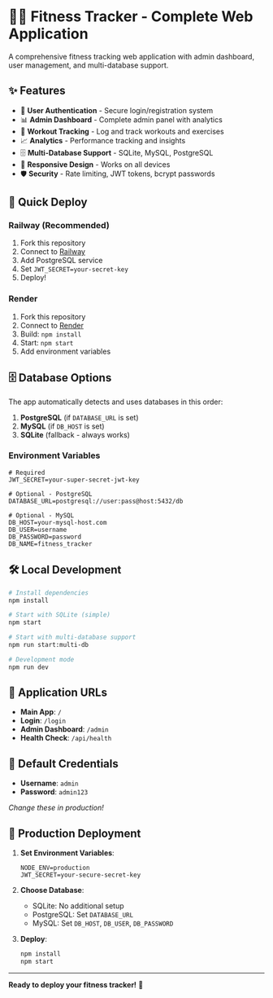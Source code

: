 # 🏃‍♂️ Fitness Tracker - Complete Web Application

A comprehensive fitness tracking web application with admin dashboard, user management, and multi-database support.

## ✨ Features

- 🔐 **User Authentication** - Secure login/registration system
- 📊 **Admin Dashboard** - Complete admin panel with analytics
- 💪 **Workout Tracking** - Log and track workouts and exercises
- 📈 **Analytics** - Performance tracking and insights
- 🗄️ **Multi-Database Support** - SQLite, MySQL, PostgreSQL
- 📱 **Responsive Design** - Works on all devices
- 🛡️ **Security** - Rate limiting, JWT tokens, bcrypt passwords

## 🚀 Quick Deploy

### Railway (Recommended)
1. Fork this repository
2. Connect to [Railway](https://railway.app)
3. Add PostgreSQL service
4. Set `JWT_SECRET=your-secret-key`
5. Deploy!

### Render
1. Fork this repository
2. Connect to [Render](https://render.com)
3. Build: `npm install`
4. Start: `npm start`
5. Add environment variables

## 🗄️ Database Options

The app automatically detects and uses databases in this order:

1. **PostgreSQL** (if `DATABASE_URL` is set)
2. **MySQL** (if `DB_HOST` is set)
3. **SQLite** (fallback - always works)

### Environment Variables
```env
# Required
JWT_SECRET=your-super-secret-jwt-key

# Optional - PostgreSQL
DATABASE_URL=postgresql://user:pass@host:5432/db

# Optional - MySQL
DB_HOST=your-mysql-host.com
DB_USER=username
DB_PASSWORD=password
DB_NAME=fitness_tracker
```

## 🛠️ Local Development

```bash
# Install dependencies
npm install

# Start with SQLite (simple)
npm start

# Start with multi-database support
npm run start:multi-db

# Development mode
npm run dev
```

## 📱 Application URLs

- **Main App**: `/`
- **Login**: `/login`
- **Admin Dashboard**: `/admin`
- **Health Check**: `/api/health`

## 🔐 Default Credentials

- **Username**: `admin`
- **Password**: `admin123`

*Change these in production!*

## 🚀 Production Deployment

1. **Set Environment Variables**:
   ```env
   NODE_ENV=production
   JWT_SECRET=your-secure-secret-key
   ```

2. **Choose Database**:
   - SQLite: No additional setup
   - PostgreSQL: Set `DATABASE_URL`
   - MySQL: Set `DB_HOST`, `DB_USER`, `DB_PASSWORD`

3. **Deploy**:
   ```bash
   npm install
   npm start
   ```

---

**Ready to deploy your fitness tracker!** 🎉